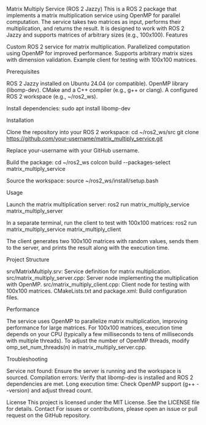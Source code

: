 Matrix Multiply Service (ROS 2 Jazzy)
This is a ROS 2 package that implements a matrix multiplication service using OpenMP for parallel computation. The service takes two matrices as input, performs their multiplication, and returns the result. It is designed to work with ROS 2 Jazzy and supports matrices of arbitrary sizes (e.g., 100x100).
Features

Custom ROS 2 service for matrix multiplication.
Parallelized computation using OpenMP for improved performance.
Supports arbitrary matrix sizes with dimension validation.
Example client for testing with 100x100 matrices.

Prerequisites

ROS 2 Jazzy installed on Ubuntu 24.04 (or compatible).
OpenMP library (libomp-dev).
CMake and a C++ compiler (e.g., g++ or clang).
A configured ROS 2 workspace (e.g., ~/ros2_ws).

Install dependencies:
sudo apt install libomp-dev

Installation

Clone the repository into your ROS 2 workspace:
cd ~/ros2_ws/src
git clone https://github.com/your-username/matrix_multiply_service.git

Replace your-username with your GitHub username.

Build the package:
cd ~/ros2_ws
colcon build --packages-select matrix_multiply_service


Source the workspace:
source ~/ros2_ws/install/setup.bash



Usage

Launch the matrix multiplication server:
ros2 run matrix_multiply_service matrix_multiply_server


In a separate terminal, run the client to test with 100x100 matrices:
ros2 run matrix_multiply_service matrix_multiply_client

The client generates two 100x100 matrices with random values, sends them to the server, and prints the result along with the execution time.


Project Structure

srv/MatrixMultiply.srv: Service definition for matrix multiplication.
src/matrix_multiply_server.cpp: Server node implementing the multiplication with OpenMP.
src/matrix_multiply_client.cpp: Client node for testing with 100x100 matrices.
CMakeLists.txt and package.xml: Build configuration files.

Performance

The service uses OpenMP to parallelize matrix multiplication, improving performance for large matrices.
For 100x100 matrices, execution time depends on your CPU (typically a few milliseconds to tens of milliseconds with multiple threads).
To adjust the number of OpenMP threads, modify omp_set_num_threads(n) in matrix_multiply_server.cpp.

Troubleshooting

Service not found: Ensure the server is running and the workspace is sourced.
Compilation errors: Verify that libomp-dev is installed and ROS 2 dependencies are met.
Long execution time: Check OpenMP support (g++ --version) and adjust thread count.

License
This project is licensed under the MIT License. See the LICENSE file for details.
Contact
For issues or contributions, please open an issue or pull request on the GitHub repository.
